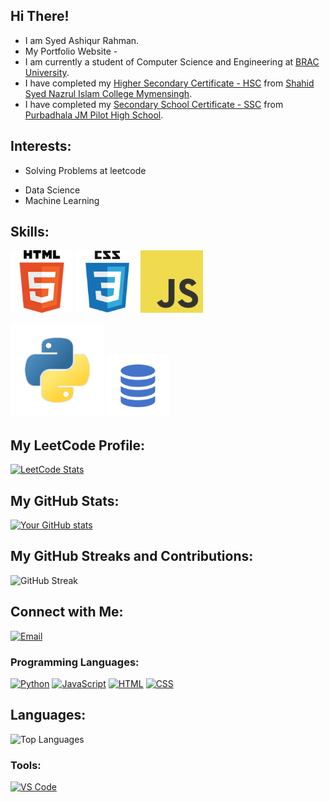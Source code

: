## Hi There!


- I am Syed Ashiqur Rahman.
- My Portfolio Website -
- I am currently a student of Computer Science and Engineering at [BRAC University](https://www.bracu.ac.bd/).
- I have completed my [Higher Secondary Certificate - HSC](https://en.wikipedia.org/wiki/Higher_Secondary_Certificate) from [Shahid Syed Nazrul Islam College Mymensingh](https://ssnic.edu.bd/).
- I have completed my [Secondary School Certificate - SSC](https://en.wikipedia.org/wiki/Secondary_School_Certificate) from [Purbadhala JM Pilot High School](https://oedubd.com/).
## Interests:
  + Solving Problems at leetcode
  - Data Science
  - Machine Learning
## Skills:


[<img src="https://raw.githubusercontent.com/github/explore/main/topics/html/html.png" alt="HTML" width="100">](https://developer.mozilla.org/en-US/docs/Web/HTML)
[<img src="https://raw.githubusercontent.com/github/explore/main/topics/css/css.png" alt="CSS" width="100">](https://developer.mozilla.org/en-US/docs/Web/CSS)
[<img src="https://raw.githubusercontent.com/github/explore/main/topics/javascript/javascript.png" alt="JavaScript" width="100">](https://developer.mozilla.org/en-US/docs/Web/JavaScript)

[<img src="https://raw.githubusercontent.com/github/explore/main/topics/python/python.png" alt="Python" width="150">](https://www.python.org/)
[<img src="https://raw.githubusercontent.com/github/explore/main/topics/sql/sql.png" alt="SQL" width="100">](https://en.wikipedia.org/wiki/SQL)
## My LeetCode Profile:

[![LeetCode Stats](https://leetcode-stats.vercel.app/api?username=Syed_Ashiqur_Rahman&show_icons=true&theme=dark&hide=contribs,prs&count_private=true&include_all_commits=true)](https://leetcode.com/Syed_Ashiqur_Rahman/)

## My GitHub Stats:

<div align="left">
  <a href="https://github.com/anuraghazra/github-readme-stats">
    <img src="https://github-readme-stats.vercel.app/api?username=ashiqur3069&show_icons=true&theme=radical" alt="Your GitHub stats" />
  </a>
</div>

## My GitHub Streaks and Contributions:

<div align="left">
  <img src="https://github-readme-streak-stats.herokuapp.com/?user=ashiqur3069&theme=radical" alt="GitHub Streak" />
</div>



## Connect with Me:

[![Email](https://img.shields.io/badge/Email-emon3069@gmail.com-blue)](mailto:emon3069@gmail.com)



### Programming Languages:
[![Python](https://img.shields.io/badge/Python-blue)](https://www.python.org/)
[![JavaScript](https://img.shields.io/badge/JavaScript-yellow)](https://developer.mozilla.org/en-US/docs/Web/JavaScript)
[![HTML](https://img.shields.io/badge/HTML-orange)](https://developer.mozilla.org/en-US/docs/Web/HTML)
[![CSS](https://img.shields.io/badge/CSS-blue)](https://developer.mozilla.org/en-US/docs/Web/CSS)

## Languages:

<img src="https://github-readme-stats.vercel.app/api/top-langs/?username=ashiqur3069&layout=compact&hide=html&theme=radical" alt="Top Languages" />


### Tools:

[![VS Code](https://img.shields.io/badge/VS_Code-blue)](https://code.visualstudio.com/)

